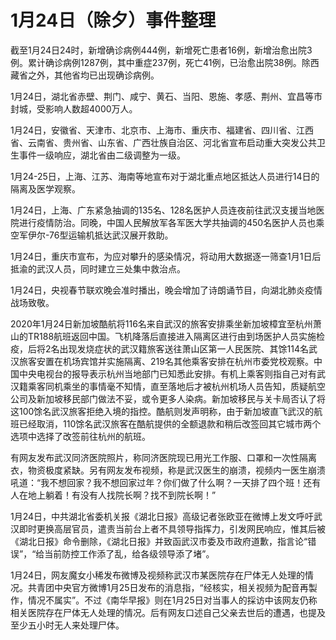 # 1月24日（除夕）事件整理

截至1月24日24时，新增确诊病例444例，新增死亡患者16例，新增治愈出院3例。累计确诊病例1287例，其中重症237例，死亡41例，已治愈出院38例。除西藏省之外，其他省均已出现确诊病例。

1月24日，湖北省赤壁、荆门、咸宁、黄石、当阳、恩施、孝感、荆州、宜昌等市封城，受影响人数超4000万人。

1月24日，安徽省、天津市、北京市、上海市、重庆市、福建省、四川省、江西省、云南省、贵州省、山东省、广西壮族自治区、河北省宣布启动重大突发公共卫生事件一级响应，湖北省由二级调整为一级。

1月24-25日，上海、江苏、海南等地宣布对于湖北重点地区抵达人员进行14日的隔离及医学观察。

1月24日，上海、广东紧急抽调的135名、128名医护人员连夜前往武汉支援当地医院进行疫情防治。同晚，中国人民解放军各军医大学共抽调的450名医护人员也乘空军伊尔-76型运输机抵达武汉展开救助。

1月24日，重庆市宣布，为应对攀升的感染情况，将动用大数据逐一筛查1月1日后抵渝的武汉人员，同时建立三处集中救治点。

1月24日，央视春节联欢晚会准时播出，晚会增加了诗朗诵节目，向湖北肺炎疫情战场致敬。

2020年1月24日新加坡酷航将116名来自武汉的旅客安排乘坐新加坡樟宜至杭州萧山的TR188航班返回中国。飞机降落后直接进入隔离区进行由到场医护人员实施检疫，后将2名出现发烧症状的武汉籍旅客送往萧山区第一人民医院、其馀114名武汉旅客安置在机场宾馆并实施隔离、219名其他乘客安排在杭州市委党校观察。中国中央电视台的报导表示杭州当地部门已知悉此安排。有机上乘客则指自己对有武汉籍乘客同机乘坐的事情毫不知情，直至落地后才被杭州机场人员告知，质疑航空公司及新加坡移民部门做法不妥，或令更多人染病。新加坡移民与关卡局否认了将这100馀名武汉旅客拒绝入境的指控。酷航则发声明称，由于新加坡直飞武汉的航班已经取消，110馀名武汉旅客在酷航提供的全额退款和稍后改签回其它城市两个选项中选择了改签前往杭州的航班。

有网友发布武汉同济医院照片，称同济医院现已用光工作服、口罩和一次性隔离衣，物资极度紧缺。另有网友发布视频，称是武汉医生的崩溃，视频内一医生崩溃吼道：“我不想回家？我不想回家过年？你们做了什么啊？一天排了四个班！还有人在地上躺着！有没有人找院长啊？找不到院长啊！”

1月24日，中共湖北省委机关报《湖北日报》高级记者张欧亚在微博上发文呼吁武汉即时更换高层官员，遣责当前台上者不具领导指挥力，引发网民响应，惟其后被《湖北日报》命令删除，《湖北日报》并致函武汉市委及市政府道歉，指言论“错误”，“给当前防控工作添了乱，给各级领导添了堵”。

1月24日，网友魔女小稀发布微博及视频称武汉市某医院存在尸体无人处理的情况。共青团中央官方微博1月25日发布的消息指，“经核实，相关视频为配音再製作，情况不属实”。不过《南华早报》则在1月25日对当事人的採访中该网友仍称相关医院存在尸体无人处理的情况。后有网友口述自己父亲去世后的遭遇，也提及至少五小时无人来处理尸体。
